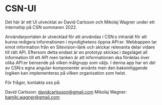 # CSN-UI

Det här är ett UI utvecklat av David Carlsson och Mikolaj Wagner under ett internship på CSN sommaren 2022.

Användarportalen är utvecklad för att användas i CSN:s intranät för att kunna redigera informationen i myndighetens öppna API:er.
Webbappen tar emot information från en Sitevision-länk och skickar relevanta delar vidare till rätt API.
Eftersom detta endast är en prototyp skickas i dagsläget all information till ett API men tanken är att informationen ska fördelas
över olika API:er beroende på vilken målgrupp som väljs.
I denna app har en del av CSN:s egna angular-komponenter använts men den bakomliggande logiken kan implementeras på vilken
organisation som helst.

För frågor, kontakta oss på:

David Carlsson: davidcarlssson@gmail.com 
Mikolaj Wagner: bamiki.wagner@gmail.com
